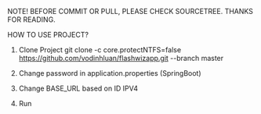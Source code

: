 NOTE!
BEFORE COMMIT OR PULL, PLEASE CHECK SOURCETREE.
THANKS FOR READING.

HOW TO USE PROJECT? 

1. Clone Project
git clone -c core.protectNTFS=false https://github.com/vodinhluan/flashwizapp.git --branch master

2. Change password in application.properties (SpringBoot)
3. Change BASE_URL based on ID IPV4
4. Run

